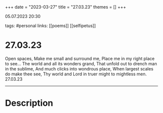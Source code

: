 +++
date = "2023-03-27"
title = "27.03.23"
themes = []
+++

05.07.2023 20:30

tags: #personal
links: [[poems]] [[selfipetus]]

# 27.03.23
Open spaces,
Make me small and surround me,
Place me in my right place to see...
The world and all its wonders grand,
That unfold out to drench man in the sublime,
And much clicks into wondrous place,
When largest scales do make thee see,
Thy world and Lord in truer might to mightless men.
27.03.23

---
# Description
